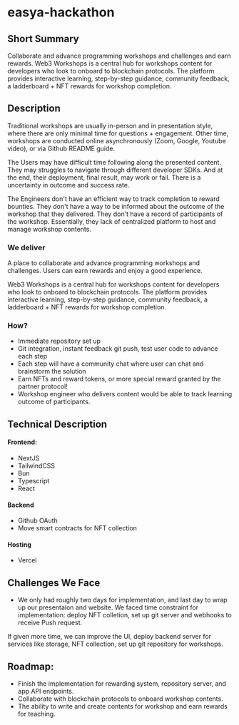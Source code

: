# easya-hackathon

## Short Summary

Collaborate and advance programming workshops and challenges and earn rewards. Web3 Workshops is a central hub for workshops content for developers who look to onboard to blockchain protocols. The platform provides interactive learning, step-by-step guidance, community feedback, a ladderboard + NFT rewards for workshop completion.

## Description

Traditional workshops are usually in-person and in presentation style, where there are only minimal time for questions + engagement. Other time, workshops are conducted online asynchronously (Zoom, Google, Youtube video), or via Github README guide.

The Users may have difficult time following along the presented content. They may struggles to navigate through different developer SDKs. And at the end, their deployment, final result, may work or fail. There is a uncertainty in  outcome and success rate.

The Engineers don't have an efficient way to track completion to reward bounties. They don't have a way to be informed about the outcome of the workshop that they delivered. They don't have a record of participants of the workshop. Essentially, they lack of centralized platform to host and manage workshop contents.

### We deliver

A place to collaborate and advance programming workshops and challenges. Users can earn rewards and enjoy a good experience.

Web3 Workshops is a central hub for workshops content for developers who look to onboard to blockchain protocols. The platform provides interactive learning, step-by-step guidance, community feedback, a ladderboard + NFT rewards for workshop completion.

### How?

- Immediate repository set up
- Git integration, instant feedback git push, test user code to advance each step
- Each step will have a community chat where user can chat and brainstorm the solution
- Earn NFTs and reward tokens, or more special reward granted by the partner protocol!
- Workshop engineer who delivers content would be able to track learning outcome of participants.

## Technical Description

#### Frontend:
- NextJS
- TailwindCSS
- Bun
- Typescript
- React

#### Backend

- Github OAuth
- Move smart contracts for NFT collection

#### Hosting
- Vercel


## Challenges We Face
- We only had roughly two days for implementation, and last day to wrap up our presentaion and website. We faced time constraint for implementation: deploy NFT colletion, set up git server and webhooks to receive Push request.


If given more time, we can improve the UI, deploy backend server for services like storage, NFT collection, set up git repository for workshops.

## Roadmap:
- Finish the implementation for rewarding system, repository server, and app API endpoints.
- Collaborate with blockchain protocols to onboard workshop contents.
- The ability to write and create contents for workshop and earn rewards for teaching.
